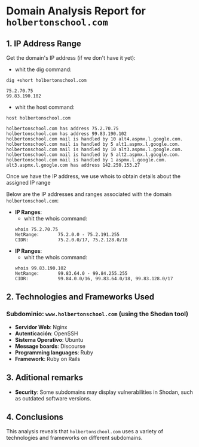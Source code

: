 # Domain Analysis Report for `holbertonschool.com`

## 1. IP Address Range
Get the domain's IP address (if we don't have it yet):
 - whit the dig command:
```
dig +short holbertonschool.com

75.2.70.75
99.83.190.102
```

 - whit the host command:
```
host holbertonschool.com

holbertonschool.com has address 75.2.70.75
holbertonschool.com has address 99.83.190.102
holbertonschool.com mail is handled by 10 alt4.aspmx.l.google.com.
holbertonschool.com mail is handled by 5 alt1.aspmx.l.google.com.
holbertonschool.com mail is handled by 10 alt3.aspmx.l.google.com.
holbertonschool.com mail is handled by 5 alt2.aspmx.l.google.com.
holbertonschool.com mail is handled by 1 aspmx.l.google.com.
alt3.aspmx.l.google.com has address 142.250.153.27
```

Once we have the IP address, we use whois to obtain details about the assigned IP range

Below are the IP addresses and ranges associated with the domain `holbertonschool.com`:

- **IP Ranges**:
  - whit the whois command:
  ```
  whois 75.2.70.75
  NetRange:       75.2.0.0 - 75.2.191.255
  CIDR:           75.2.0.0/17, 75.2.128.0/18
  ```
- **IP Ranges**:
  - whit the whois command:
  ```
  whois 99.83.190.102
  NetRange:       99.83.64.0 - 99.84.255.255
  CIDR:           99.84.0.0/16, 99.83.64.0/18, 99.83.128.0/17
  ```

## 2. Technologies and Frameworks Used

### Subdominio: `www.holbertonschool.com` (using the Shodan tool)
- **Servidor Web**: Nginx
- **Autenticación**: OpenSSH
- **Sistema Operativo**: Ubuntu
- **Message boards**: Discourse
- **Programming languages**: Ruby
- **Framework**: Ruby on Rails

## 3. Aditional remarks

- **Security**: Some subdomains may display vulnerabilities in Shodan, such as outdated software versions.

## 4. Conclusions

This analysis reveals that `holbertonschool.com` uses a variety of technologies and frameworks on different subdomains.
